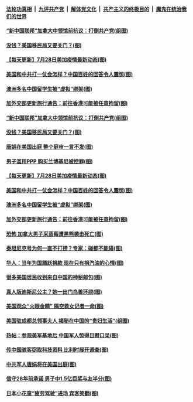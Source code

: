 

####  [法轮功真相](../../../../basic/blob/master/README.md?t=07292002) &nbsp;|&nbsp; [九评共产党](../../../../9ping.md/blob/master/README.md?t=07292002) &nbsp;|&nbsp; [解体党文化](../../../../jtdwh.md/blob/master/README.md?t=07292002)  &nbsp;|&nbsp; [共产主义的终极目的](../../../../gczydzjmd.md/blob/master/README.md?t=07292002) &nbsp;|&nbsp; [魔鬼在统治我们的世界](../../../../mgztzwmdsj.md/blob/master/README.md?t=07292002) 

#### [“新中国联邦”加拿大中领馆前抗议：打倒共产党(组图)](../pages/p3/941174.md?t=07292002) 

#### [没钱？美国移民局又要关门？(图)](../pages/p3/941206.md?t=07292002) 

#### [【每天更新】7月28日美加疫情最新动态(图)](../pages/p3/938379.md?t=07292002) 

#### [美国和中共打一仗会怎样？中国百姓的回答令人震惊(图)](../pages/p3/941083.md?t=07292002) 

#### [澳洲多名中国留学生被“虚拟”绑架(图)](../pages/p3/941090.md?t=07292002) 

#### [加外交部更新旅行通告：前往香港可能被任意拘留(图)](../pages/p3/941084.md?t=07292002) 

#### [“新中国联邦”加拿大中领馆前抗议：打倒共产党(组图)](../pages/p3/941174.md?t=07292002) 

#### [没钱？美国移民局又要关门？(图)](../pages/p3/941206.md?t=07292002) 

#### [唐娟在美国出庭 整个庭审一言不发(图)](../pages/p3/941199.md?t=07292002) 

#### [男子滥用PPP 购买兰博基尼被控罪(图)](../pages/p3/941195.md?t=07292002) 

#### [【每天更新】7月28日美加疫情最新动态(图)](../pages/p3/938379.md?t=07292002) 

#### [美国和中共打一仗会怎样？中国百姓的回答令人震惊(图)](../pages/p3/941083.md?t=07292002) 

#### [澳洲多名中国留学生被“虚拟”绑架(图)](../pages/p3/941090.md?t=07292002) 

#### [加外交部更新旅行通告：前往香港可能被任意拘留(图)](../pages/p3/941084.md?t=07292002) 

#### [恐怖 加拿大男子采蓝莓遭黑熊袭击死亡(图)](../pages/p3/941081.md?t=07292002) 

#### [泰坦尼克号为何一直不打捞？专家：碰都不能碰(图)](../pages/p3/941080.md?t=07292002) 

#### [华人：当年为国踊跃捐款 现在只有捐汽油的心情(图)](../pages/p3/941045.md?t=07292002) 

#### [很多美国居民收到来自中国的神秘邮包(图)](../pages/p3/940988.md?t=07292002) 

#### [真人版迪斯尼公主？她一出门鸟兽环绕(图)](../pages/p3/940757.md?t=07292002) 

#### [美国观众“火眼金睛” 隔空救女记者一命(图)](../pages/p3/940881.md?t=07292002) 

#### [美国驻成都总领事夫人 揭秘在中国的“贵妇生活”(组图)](../pages/p3/940897.md?t=07292002) 

#### [热帖：参观美军基地后 中国军人惊得目瞪口呆(图)](../pages/p3/940899.md?t=07292002) 

#### [传中国骇客窃取科技资料 比利时展开调查(图)](../pages/p3/940898.md?t=07292002) 

#### [中共军人唐娟将在美国出庭(图)](../pages/p3/940892.md?t=07292002) 

#### [信守28年前承诺 男子中1.5亿巨奖与友半分(图)](../pages/p3/940753.md?t=07292002) 

#### [日本小花童“疲劳驾驶”进场 宾客笑翻(图)](../pages/p3/940748.md?t=07292002) 

